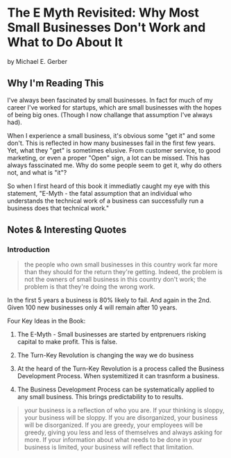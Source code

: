 # The E Myth Revisited: Why Most Small Businesses Don't Work and What to Do About It
by Michael E. Gerber

## Why I'm Reading This
I've always been fascinated by small businesses. In fact for much of my career I've worked for startups, which are small businesses with the hopes of being big ones. (Though I now challange that assumption I've always had). 

When I experience a small business, it's obvious some "get it" and some don't. This is reflected in how many businesses fail in the first few years. Yet, what they "get" is sometimes elusive. From customer service, to good marketing, or even a proper "Open" sign, a lot can be missed. This has always fasscinated me. Why do some people seem to get it, why do others not, and what is "it"?

So when I first heard of this book it immediatly caught my eye with this statement, "E-Myth - the fatal assumption that an individual who understands the technical work of a business can successfully run a business does that technical work."

## Notes & Interesting Quotes

### Introduction

> the people who own small businesses in this country work far more than they should for the return they're getting. Indeed, the problem is not the owners of small business in this country don't work; the problem is that they're doing the wrong work.

In the first 5 years a business is 80% likely to fail. And again in the 2nd. Given 100 new businesses only 4 will remain after 10 years.

Four Key Ideas in the Book:

1. The E-Myth - Small businesses are started by entprenuers risking capital to make profit. This is false.

2. The Turn-Key Revolution is changing the way we do business

3. At the heard of the Turn-Key Revolution is a process called the Business Development Process. When systemitized it can trasnform a business. 

4. The Business Development Process can be systematically applied to any small business. This brings predictability to to results.

> your business is a reflection of who you are. If your thinking is sloppy, your business will be sloppy. If you are disorganized, your business will be disorganized. If you are greedy, your employees will be greedy, giving you less and less of themselves and always asking for more. If your information about what needs to be done in your business is limited, your business will reflect that limitation.
